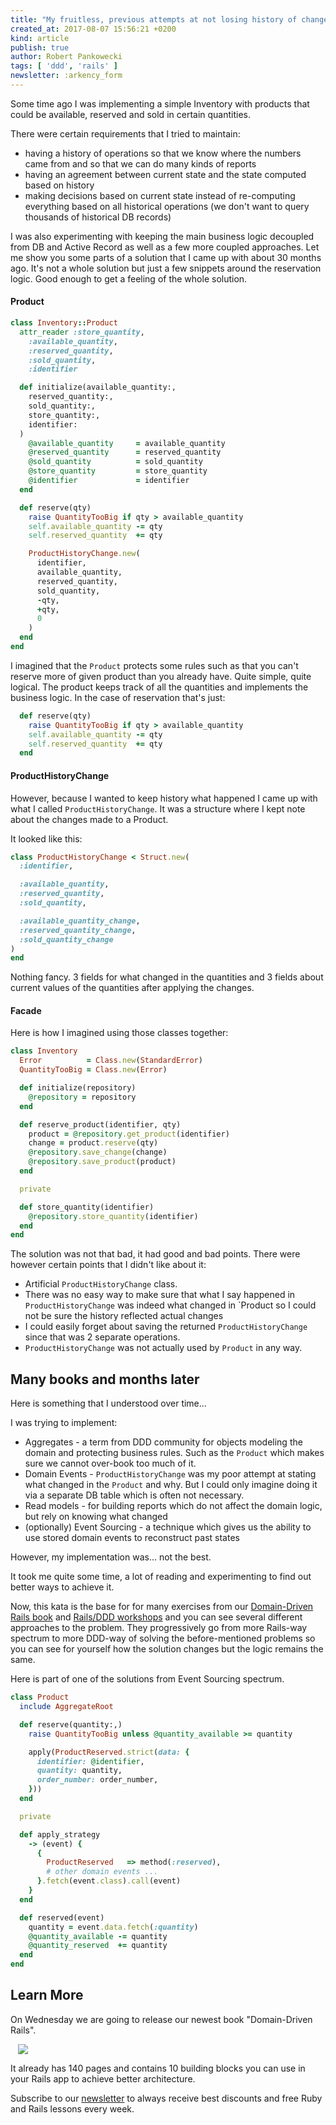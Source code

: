 ```yaml
---
title: "My fruitless, previous attempts at not losing history of changes in Rails apps"
created_at: 2017-08-07 15:56:21 +0200
kind: article
publish: true
author: Robert Pankowecki
tags: [ 'ddd', 'rails' ]
newsletter: :arkency_form
---
```


Some time ago I was implementing a simple Inventory with products that could be available, reserved and sold in certain quantities.

There were certain requirements that I tried to maintain:

* having a history of operations so that we know where the numbers came from and so that we can do many kinds of reports
* having an agreement between current state and the state computed based on history
* making decisions based on current state instead of re-computing everything based on all historical operations (we don't want to query thousands of historical DB records)

<!-- more -->

I was also experimenting with keeping the main business logic decoupled from DB and Active Record as well as a few more coupled approaches. Let me show you some parts of a solution that I came up with about 30 months ago. It's not a whole solution but just a few snippets around the reservation logic. Good enough to get a feeling of the whole solution.

#### Product

```ruby
class Inventory::Product
  attr_reader :store_quantity,
    :available_quantity,
    :reserved_quantity,
    :sold_quantity,
    :identifier

  def initialize(available_quantity:,
    reserved_quantity:,
    sold_quantity:,
    store_quantity:,
    identifier:
  )
    @available_quantity     = available_quantity
    @reserved_quantity      = reserved_quantity
    @sold_quantity          = sold_quantity
    @store_quantity         = store_quantity
    @identifier             = identifier
  end

  def reserve(qty)
    raise QuantityTooBig if qty > available_quantity
    self.available_quantity -= qty
    self.reserved_quantity  += qty

    ProductHistoryChange.new(
      identifier,
      available_quantity,
      reserved_quantity,
      sold_quantity,
      -qty,
      +qty,
      0
    )
  end
end
```

I imagined that the `Product` protects some rules such as that you can't reserve more of given product than you already have. Quite simple, quite logical. The product keeps track of all the quantities and implements the business logic. In the case of reservation that's just:

```ruby
  def reserve(qty)
    raise QuantityTooBig if qty > available_quantity
    self.available_quantity -= qty
    self.reserved_quantity  += qty
  end
```

#### ProductHistoryChange

However, because I wanted to keep history what happened I came up with what I called `ProductHistoryChange`. It was a structure where I kept note about the changes made to a Product.

It looked like this:

```ruby
class ProductHistoryChange < Struct.new(
  :identifier,

  :available_quantity,
  :reserved_quantity,
  :sold_quantity,

  :available_quantity_change,
  :reserved_quantity_change,
  :sold_quantity_change
)
end
```

Nothing fancy. 3 fields for what changed in the quantities and 3 fields about current values of the quantities after applying the changes.

#### Facade

Here is how I imagined using those classes together:

```ruby
class Inventory
  Error          = Class.new(StandardError)
  QuantityTooBig = Class.new(Error)

  def initialize(repository)
    @repository = repository
  end

  def reserve_product(identifier, qty)
    product = @repository.get_product(identifier)
    change = product.reserve(qty)
    @repository.save_change(change)
    @repository.save_product(product)
  end

  private

  def store_quantity(identifier)
    @repository.store_quantity(identifier)
  end
end
```

The solution was not that bad, it had good and bad points. There were however certain points that I didn't like about it:

* Artificial `ProductHistoryChange` class.
* There was no easy way to make sure that what I say happened in `ProductHistoryChange` was indeed what changed in `Product so I could not be sure the history reflected actual changes
* I could easily forget about saving the returned `ProductHistoryChange` since that was 2 separate operations.
* `ProductHistoryChange` was not actually used by `Product` in any way.

## Many books and months later

Here is something that I understood over time...

I was trying to implement:

* Aggregates - a term from DDD community for objects modeling the domain and protecting business rules. Such as the `Product` which makes sure we cannot over-book too much of it.
* Domain Events - `ProductHistoryChange` was my poor attempt at stating what changed in the `Product` and why. But I could only imagine doing it via a separate DB table which is often not necessary.
* Read models - for building reports which do not affect the domain logic, but rely on knowing what changed
* (optionally) Event Sourcing - a technique which gives us the ability to use stored domain events to reconstruct past states

However, my implementation was... not the best.

It took me quite some time, a lot of reading and experimenting to find out better ways to achieve it.

Now, this kata is the base for for many exercises from our [Domain-Driven Rails book](/domain-driven-rails/) and [Rails/DDD workshops](/ddd-training/) and you can see several different approaches to the problem. They progressively go from more Rails-way spectrum to more DDD-way of solving the before-mentioned problems so you can see for yourself how the solution changes but the logic remains the same.

Here is part of one of the solutions from Event Sourcing spectrum.

```ruby
class Product
  include AggregateRoot

  def reserve(quantity:,)
    raise QuantityTooBig unless @quantity_available >= quantity

    apply(ProductReserved.strict(data: {
      identifier: @identifier,
      quantity: quantity,
      order_number: order_number,
    }))
  end

  private

  def apply_strategy
    -> (event) {
      {
        ProductReserved   => method(:reserved),
        # other domain events ...
      }.fetch(event.class).call(event)
    }
  end

  def reserved(event)
    quantity = event.data.fetch(:quantity)
    @quantity_available -= quantity
    @quantity_reserved  += quantity
  end
end
```

## Learn More

On Wednesday we are going to release our newest book "Domain-Driven Rails".

<div style="margin:auto; width: 480px;">
  <a href="/domain-driven-rails/">
    <img src="//blog-arkency.imgix.net/domain-driven-rails-design/cover7-100.png?w=480&h=480&fit=max">
  </a>
</div>

It already has 140 pages and contains 10 building blocks you can use in your Rails app to achieve better architecture.

Subscribe to our [newsletter](http://arkency.com/newsletter) to always receive best discounts and free Ruby and Rails lessons every week.